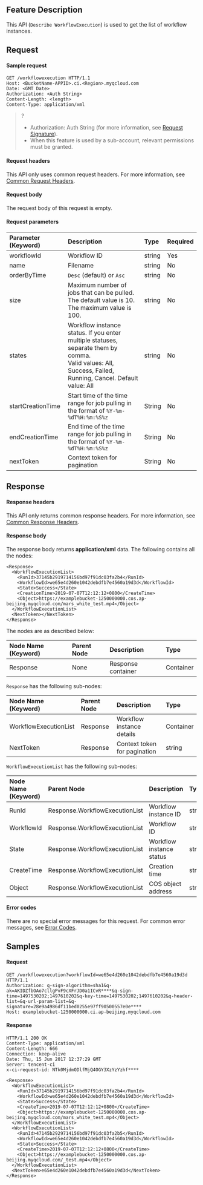 ## Feature Description

This API (`Describe WorkflowExecution`) is used to get the list of workflow instances.

## Request

#### Sample request

```shell
GET /workflowexecution HTTP/1.1
Host: <BucketName-APPID>.ci.<Region>.myqcloud.com
Date: <GMT Date>
Authorization: <Auth String>
Content-Length: <length>
Content-Type: application/xml
```

>? 
> - Authorization: Auth String (for more information, see [Request Signature](https://intl.cloud.tencent.com/document/product/436/7778)).
> - When this feature is used by a sub-account, relevant permissions must be granted.
> 

#### Request headers

This API only uses common request headers. For more information, see [Common Request Headers](https://intl.cloud.tencent.com/document/product/1045/43609).

#### Request body

The request body of this request is empty.

#### Request parameters

| Parameter (Keyword) | Description | Type | Required |
| :----------------- | :----------------------------------------------------------- | :----- | :------- |
| workflowId         | Workflow ID                                                    | string | Yes       |
| name               | Filename                                                     | string | No       |
| orderByTime        | `Desc` (default) or `Asc`                                 | string | No       |
| size               | Maximum number of jobs that can be pulled. The default value is 10. The maximum value is 100.                      | string | No       |
| states             | Workflow instance status. If you enter multiple statuses, separate them by comma.<br> Valid values: All, Success, Failed, Running, Cancel. Default value: All | string | No       |
| startCreationTime  | Start time of the time range for job pulling in the format of `%Y-%m-%dT%H:%m:%S%z`        | String | No       |
| endCreationTime    | End time of the time range for job pulling in the format of `%Y-%m-%dT%H:%m:%S%z`        | String | No       |
| nextToken          | Context token for pagination                   | String | No       |

## Response

#### Response headers

This API only returns common response headers. For more information, see [Common Response Headers](https://intl.cloud.tencent.com/document/product/1045/43610).

#### Response body

The response body returns **application/xml** data. The following contains all the nodes:

```shell
<Response>
  <WorkflowExecutionList>
    <RunId>37145b2919714156bd97f91dc03fa2b4</RunId>
    <WorkflowId>we65e4d260e1042debdfb7e4560a19d3d</WorkflowId>
    <State>Success</State>
    <CreationTime>2019-07-07T12:12:12+0800</CreateTime>
    <Object>https://examplebucket-1250000000.cos.ap-beijing.myqcloud.com/mars_white_test.mp4</Object>
  </WorkflowExecutionList>
  <NextToken></NextToken>
</Response>
```

The nodes are as described below:

| Node Name (Keyword) | Parent Node | Description | Type |
| :----------------- | :----- | :------------- | :-------- |
| Response           | None     | Response container | Container |

`Response` has the following sub-nodes:

| Node Name (Keyword) | Parent Node | Description | Type |
| :-------------------- | :------- | :----------------- | :-------- |
| WorkflowExecutionList | Response | Workflow instance details | Container |
| NextToken             | Response | Context token for pagination | string    |

`WorkflowExecutionList` has the following sub-nodes:

| Node Name (Keyword) | Parent Node | Description | Type |
| :----------------- | :----------------------------- | :------------- | :----- |
| RunId              | Response.WorkflowExecutionList | Workflow instance ID  | string |
| WorkflowId         | Response.WorkflowExecutionList | Workflow ID      | string |
| State              | Response.WorkflowExecutionList | Workflow instance status | string |
| CreateTime         | Response.WorkflowExecutionList | Creation time       | string |
| Object             | Response.WorkflowExecutionList | COS object address   | string |

#### Error codes

There are no special error messages for this request. For common error messages, see [Error Codes](https://intl.cloud.tencent.com/document/product/1045/43611).

## Samples

#### Request

```shell
GET /workflowexecution?workflowId=we65e4d260e1042debdfb7e4560a19d3d HTTP/1.1
Authorization: q-sign-algorithm=sha1&q-ak=AKIDZfbOAo7cllgPvF9cXFrJD0a1ICvR****&q-sign-time=1497530202;1497610202&q-key-time=1497530202;1497610202&q-header-list=&q-url-param-list=&q-signature=28e9a4986df11bed0255e97ff90500557e0e****
Host: examplebucket-1250000000.ci.ap-beijing.myqcloud.com

```

#### Response

```shell
HTTP/1.1 200 OK
Content-Type: application/xml
Content-Length: 666
Connection: keep-alive
Date: Thu, 15 Jun 2017 12:37:29 GMT
Server: tencent-ci
x-ci-request-id: NTk0MjdmODlfMjQ4OGY3XzYzYzhf****

<Response>
  <WorkflowExecutionList>
    <RunId>37145b2919714156bd97f91dc03fa2b4</RunId>
    <WorkflowId>we65e4d260e1042debdfb7e4560a19d3d</WorkflowId>
    <State>Success</State>
    <CreateTime>2019-07-07T12:12:12+0800</CreateTime>
    <Object>https://examplebucket-1250000000.cos.ap-beijing.myqcloud.com/mars_white_test.mp4</Object>
  </WorkflowExecutionList>
  <WorkflowExecutionList>
    <RunId>47145b2929714156bd97f91dc03fa2b5</RunId>
    <WorkflowId>we65e4d260e1042debdfb7e4560a19d3d</WorkflowId>
    <State>Success</State>
    <CreateTime>2019-07-07T12:12:12+0800</CreateTime>
    <Object>https://examplebucket-1250000000.cos.ap-beijing.myqcloud.com/_test.mp4</Object>
  </WorkflowExecutionList>
  <NextToken>e65e4d260e1042debdfb7e4560a19d3d</NextToken>
</Response>
```
